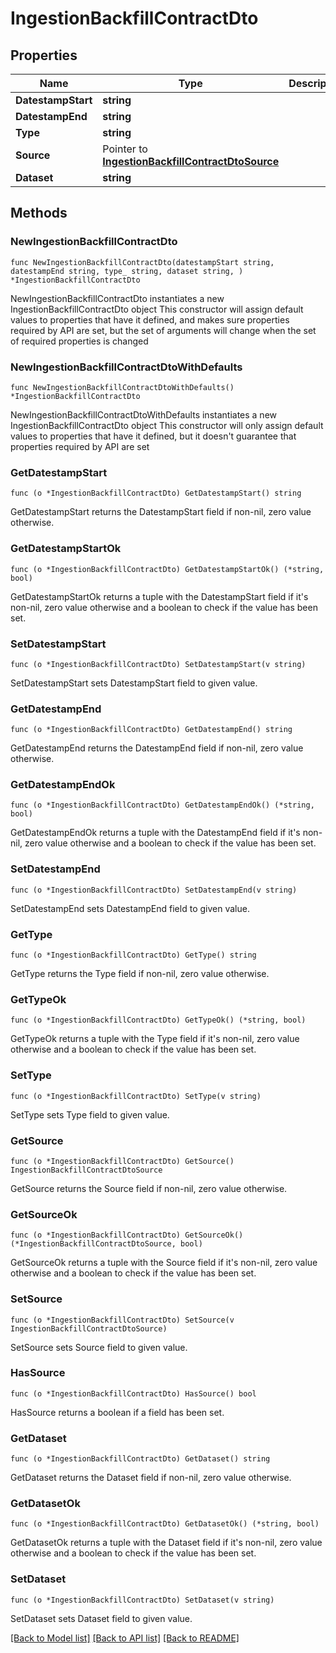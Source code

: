 # IngestionBackfillContractDto

## Properties

Name | Type | Description | Notes
------------ | ------------- | ------------- | -------------
**DatestampStart** | **string** |  | 
**DatestampEnd** | **string** |  | 
**Type** | **string** |  | 
**Source** | Pointer to [**IngestionBackfillContractDtoSource**](IngestionBackfillContractDtoSource.md) |  | [optional] 
**Dataset** | **string** |  | 

## Methods

### NewIngestionBackfillContractDto

`func NewIngestionBackfillContractDto(datestampStart string, datestampEnd string, type_ string, dataset string, ) *IngestionBackfillContractDto`

NewIngestionBackfillContractDto instantiates a new IngestionBackfillContractDto object
This constructor will assign default values to properties that have it defined,
and makes sure properties required by API are set, but the set of arguments
will change when the set of required properties is changed

### NewIngestionBackfillContractDtoWithDefaults

`func NewIngestionBackfillContractDtoWithDefaults() *IngestionBackfillContractDto`

NewIngestionBackfillContractDtoWithDefaults instantiates a new IngestionBackfillContractDto object
This constructor will only assign default values to properties that have it defined,
but it doesn't guarantee that properties required by API are set

### GetDatestampStart

`func (o *IngestionBackfillContractDto) GetDatestampStart() string`

GetDatestampStart returns the DatestampStart field if non-nil, zero value otherwise.

### GetDatestampStartOk

`func (o *IngestionBackfillContractDto) GetDatestampStartOk() (*string, bool)`

GetDatestampStartOk returns a tuple with the DatestampStart field if it's non-nil, zero value otherwise
and a boolean to check if the value has been set.

### SetDatestampStart

`func (o *IngestionBackfillContractDto) SetDatestampStart(v string)`

SetDatestampStart sets DatestampStart field to given value.


### GetDatestampEnd

`func (o *IngestionBackfillContractDto) GetDatestampEnd() string`

GetDatestampEnd returns the DatestampEnd field if non-nil, zero value otherwise.

### GetDatestampEndOk

`func (o *IngestionBackfillContractDto) GetDatestampEndOk() (*string, bool)`

GetDatestampEndOk returns a tuple with the DatestampEnd field if it's non-nil, zero value otherwise
and a boolean to check if the value has been set.

### SetDatestampEnd

`func (o *IngestionBackfillContractDto) SetDatestampEnd(v string)`

SetDatestampEnd sets DatestampEnd field to given value.


### GetType

`func (o *IngestionBackfillContractDto) GetType() string`

GetType returns the Type field if non-nil, zero value otherwise.

### GetTypeOk

`func (o *IngestionBackfillContractDto) GetTypeOk() (*string, bool)`

GetTypeOk returns a tuple with the Type field if it's non-nil, zero value otherwise
and a boolean to check if the value has been set.

### SetType

`func (o *IngestionBackfillContractDto) SetType(v string)`

SetType sets Type field to given value.


### GetSource

`func (o *IngestionBackfillContractDto) GetSource() IngestionBackfillContractDtoSource`

GetSource returns the Source field if non-nil, zero value otherwise.

### GetSourceOk

`func (o *IngestionBackfillContractDto) GetSourceOk() (*IngestionBackfillContractDtoSource, bool)`

GetSourceOk returns a tuple with the Source field if it's non-nil, zero value otherwise
and a boolean to check if the value has been set.

### SetSource

`func (o *IngestionBackfillContractDto) SetSource(v IngestionBackfillContractDtoSource)`

SetSource sets Source field to given value.

### HasSource

`func (o *IngestionBackfillContractDto) HasSource() bool`

HasSource returns a boolean if a field has been set.

### GetDataset

`func (o *IngestionBackfillContractDto) GetDataset() string`

GetDataset returns the Dataset field if non-nil, zero value otherwise.

### GetDatasetOk

`func (o *IngestionBackfillContractDto) GetDatasetOk() (*string, bool)`

GetDatasetOk returns a tuple with the Dataset field if it's non-nil, zero value otherwise
and a boolean to check if the value has been set.

### SetDataset

`func (o *IngestionBackfillContractDto) SetDataset(v string)`

SetDataset sets Dataset field to given value.



[[Back to Model list]](../README.md#documentation-for-models) [[Back to API list]](../README.md#documentation-for-api-endpoints) [[Back to README]](../README.md)


